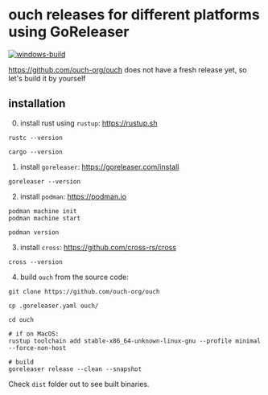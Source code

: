 # ouch releases for different platforms using GoReleaser

[![windows-build](https://github.com/crs-org/ouch-releases/actions/workflows/windows-build.yml/badge.svg)](https://github.com/crs-org/ouch-releases/actions/workflows/windows-build.yml)

https://github.com/ouch-org/ouch does not have a fresh release yet, so let's build it by yourself

## installation

0. install rust using `rustup`: https://rustup.sh

```shell
rustc --version

cargo --version
```

1. install `goreleaser`: https://goreleaser.com/install

```shell
goreleaser --version
```

2. install `podman`: https://podman.io

```shell
podman machine init
podman machine start

podman version
```

3. install `cross`: https://github.com/cross-rs/cross

```shell
cross --version
```

4. build `ouch` from the source code:

```shell
git clone https://github.com/ouch-org/ouch

cp .goreleaser.yaml ouch/

cd ouch

# if on MacOS:
rustup toolchain add stable-x86_64-unknown-linux-gnu --profile minimal --force-non-host

# build
goreleaser release --clean --snapshot
```

Check `dist` folder out to see built binaries.
